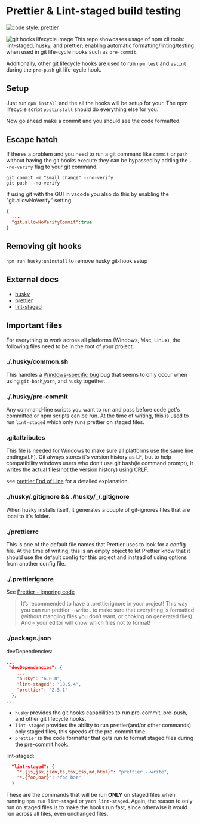 # Prettier & Lint-staged build testing

[![code style: prettier](https://img.shields.io/badge/code_style-prettier-ff69b4.svg?style=flat-square)](https://github.com/prettier/prettier)

![git hooks lifecycle image](https://blog.gitguardian.com/content/images/2020/04/hook-graphic-4.png)
This repo showcases usage of npm cli tools: lint-staged, husky, and prettier;
enabling automatic formatting/linting/testing when used in git life-cycle hooks such as
`pre-commit`.

Additionally, other git lifecycle hooks are used to run `npm test` and `eslint` during the `pre-push` git life-cycle hook.

## Setup

Just run `npm install` and the all the hooks will be setup for your. The npm
lifecycle script `postinstall` should do everything else for you.

Now go ahead make a commit and you should see the code formatted.

## Escape hatch

If theres a problem and you need to run a git command like `commit` or `push` without
having the git hooks execute they can be bypassed by adding the `--no-verify` flag to
your git command.

```shell
git commit -m "small change" --no-verify
git push --no-verify
```

If using git with the GUI in vscode you also do this by enabling the
"git.allowNoVerify" setting.

```json
{
  ...
  "git.allowNoVerifyCommit":true
}
```

## Removing git hooks

`npm run husky:uninstall` to remove husky git-hook setup

## External docs

- [husky](https://typicode.github.io/husky/#/)
- [prettier](https://prettier.io/docs/en/index.html)
- [lint-staged](https://github.com/okonet/lint-staged#readme)

## Important files

For everything to work across all platforms (Windows, Mac, Linux), the following files
need to be in the root of your project:

### ./.husky/common.sh

This handles a [Windows-specific bug](https://typicode.github.io/husky/#/?id=yarn-on-windows)
bug that seems to only occur when using `git-bash`,`yarn`, and `husky` together.

### ./.husky/pre-commit

Any command-line scripts you want to run and pass before code get's committed
or npm scripts can be run. At the time of writing, this is used to run `lint-staged`
which only runs prettier on staged files.

### .gitattributes

This file is needed for Windows to make sure all platforms use the same line endings(LF).
Git always stores it's version history as LF, but to help compatibility windows users who don't use git
bash(ie command prompt), it writes the actual files(not the version history) using CRLF.

see [prettier End of Line](https://prettier.io/docs/en/options.html#end-of-line) for a
detailed explanation.

### ./husky/.gitignore && ./husky/\_/.gitignore

When husky installs itself, it generates a couple of git-ignores files that are local
to it's folder.

### ./prettierrc

This is one of the default file names that Prettier uses to look for a config file. At
the time of writing, this is an empty object to let Prettier know that it should use
the default config for this project and instead of using options from another config file.

### ./.prettierignore

See [Prettier - ignoring code](https://prettier.io/docs/en/ignore.html)

> It’s recommended to have a .prettierignore in your project! This way you can run
> prettier --write . to make sure that everything is formatted (without mangling files you
> don’t want, or choking on generated files). And – your editor will know which files not to
> format!

### ./package.json

devDependencies:

```json
...
 "devDependencies": {
    ...
    "husky": "6.0.0",
    "lint-staged": "10.5.4",
    "prettier": "2.5.1"
  },
...
```

- `husky` provides the git hooks capabilities to run pre-commit, pre-push, and other
  git lifecycle hooks.
- `lint-staged` provides the ability to run prettier(and/or other commands) only staged
  files, this speeds of the pre-commit time.
- `prettier` is the code formatter that gets run to format staged files during the pre-commit hook.

lint-staged:

```json
  "lint-staged": {
    "*.{js,jsx,json,ts,tsx,css,md,html}": "prettier --write",
    "*.{foo,bar}": "foo bar"
  }
```

These are the commands that will be run **ONLY** on staged files
when running `npm run lint-staged` or `yarn lint-staged`. Again, the reason to only
run on staged files is to make the hooks run fast, since otherwise it would run across
all files, even unchanged files.
